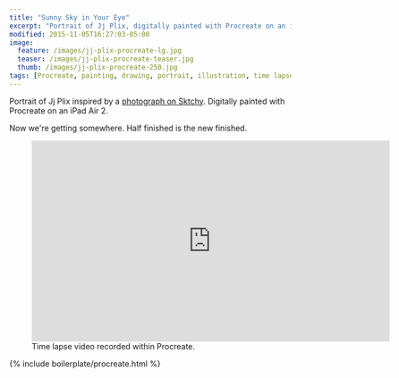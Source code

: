 ```yaml
---
title: "Sunny Sky in Your Eye"
excerpt: "Portrait of Jj Plix, digitally painted with Procreate on an iPad."
modified: 2015-11-05T16:27:03-05:00
image: 
  feature: /images/jj-plix-procreate-lg.jpg
  teaser: /images/jj-plix-procreate-teaser.jpg
  thumb: /images/jj-plix-procreate-250.jpg
tags: [Procreate, painting, drawing, portrait, illustration, time lapse, Sktchy]
---
```


Portrait of Jj Plix inspired by a [photograph on Sktchy](http://sktchy.com/BXA9OC). Digitally painted with Procreate on an iPad Air 2. 

Now we're getting somewhere. Half finished is the new finished.

<figure>
  <iframe width="640" height="360" src="https://www.youtube-nocookie.com/embed/38nMoHaAJxQ?showinfo=0" frameborder="0" allowfullscreen></iframe>
  <figcaption>Time lapse video recorded within Procreate.</figcaption>
</figure>

{% include boilerplate/procreate.html %}
